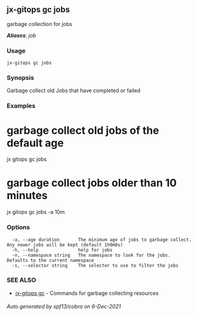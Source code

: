 ## jx-gitops gc jobs

garbage collection for jobs

***Aliases**: job*

### Usage

```
jx-gitops gc jobs
```

### Synopsis

Garbage collect old Jobs that have completed or failed

### Examples

  # garbage collect old jobs of the default age
  jx gitops gc jobs
  
  # garbage collect jobs older than 10 minutes
  jx gitops gc jobs -a 10m

### Options

```
  -a, --age duration       The minimum age of jobs to garbage collect. Any newer jobs will be kept (default 1h0m0s)
  -h, --help               help for jobs
  -n, --namespace string   The namespace to look for the jobs. Defaults to the current namespace
  -s, --selector string    The selector to use to filter the jobs
```

### SEE ALSO

* [jx-gitops gc](jx-gitops_gc.md)	 - Commands for garbage collecting resources

###### Auto generated by spf13/cobra on 6-Dec-2021
